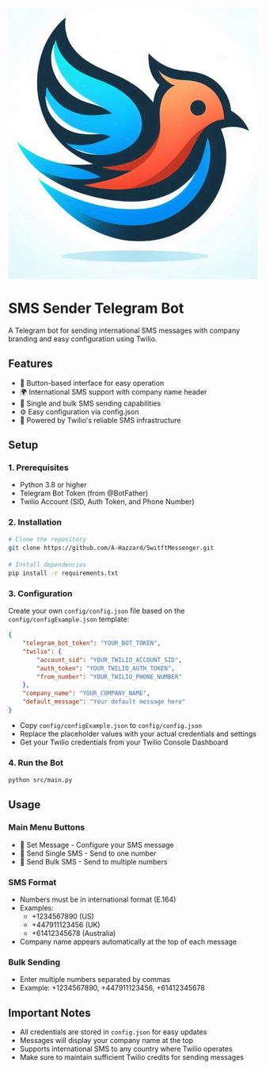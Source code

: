 ![Logo](./assets/logo.jpg)

# SMS Sender Telegram Bot

A Telegram bot for sending international SMS messages with company branding and easy configuration using Twilio.

## Features
- 📱 Button-based interface for easy operation
- 🌍 International SMS support with company name header
- 📨 Single and bulk SMS sending capabilities
- ⚙️ Easy configuration via config.json
- 🔄 Powered by Twilio's reliable SMS infrastructure

## Setup

### 1. Prerequisites
- Python 3.8 or higher
- Telegram Bot Token (from @BotFather)
- Twilio Account (SID, Auth Token, and Phone Number)

### 2. Installation
```bash
# Clone the repository
git clone https://github.com/A-Hazzard/SwitftMessenger.git

# Install dependencies
pip install -r requirements.txt
```

### 3. Configuration
Create your own `config/config.json` file based on the `config/configExample.json` template:
```json
{
    "telegram_bot_token": "YOUR_BOT_TOKEN",
    "twilio": {
        "account_sid": "YOUR_TWILIO_ACCOUNT_SID",
        "auth_token": "YOUR_TWILIO_AUTH_TOKEN",
        "from_number": "YOUR_TWILIO_PHONE_NUMBER"
    },
    "company_name": "YOUR_COMPANY_NAME",
    "default_message": "Your default message here"
}
```
- Copy `config/configExample.json` to `config/config.json`
- Replace the placeholder values with your actual credentials and settings
- Get your Twilio credentials from your Twilio Console Dashboard

### 4. Run the Bot
```bash
python src/main.py
```

## Usage

### Main Menu Buttons
- 📝 Set Message - Configure your SMS message
- 📱 Send Single SMS - Send to one number
- 📲 Send Bulk SMS - Send to multiple numbers

### SMS Format
- Numbers must be in international format (E.164)
- Examples: 
  - +1234567890 (US)
  - +447911123456 (UK)
  - +61412345678 (Australia)
- Company name appears automatically at the top of each message

### Bulk Sending
- Enter multiple numbers separated by commas
- Example: +1234567890, +447911123456, +61412345678

## Important Notes
- All credentials are stored in `config.json` for easy updates
- Messages will display your company name at the top
- Supports international SMS to any country where Twilio operates
- Make sure to maintain sufficient Twilio credits for sending messages